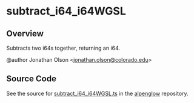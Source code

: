 # subtract_i64_i64WGSL

## Overview

Subtracts two i64s together, returning an i64.

@author Jonathan Olson &lt;jonathan.olson@colorado.edu&gt;



## Source Code

See the source for [subtract_i64_i64WGSL.ts](https://github.com/phetsims/alpenglow/blob/main/js/webgpu/wgsl/math/subtract_i64_i64WGSL.ts) in the [alpenglow](https://github.com/phetsims/alpenglow) repository.
